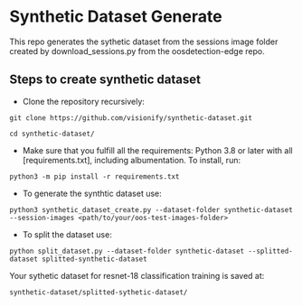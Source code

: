 # Synthetic Dataset Generate

This repo generates the sythetic dataset from the sessions image folder created by download_sessions.py from the oosdetection-edge repo.

## Steps to create synthetic dataset

* Clone the repository recursively:

`git clone https://github.com/visionify/synthetic-dataset.git`

`cd synthetic-dataset/`

* Make sure that you fulfill all the requirements: Python 3.8 or later with all [requirements.txt], including albumentation. 
To install, run:

`python3 -m pip install -r requirements.txt`

* To generate the synthtic dataset use:

`python3 synthetic_dataset_create.py --dataset-folder synthetic-dataset --session-images <path/to/your/oos-test-images-folder>`

* To split the dataset use:

`python split_dataset.py --dataset-folder synthetic-dataset --splitted-dataset splitted-synthetic-dataset`

Your sythetic dataset for resnet-18 classification training is saved at:

`synthetic-dataset/splitted-sythetic-dataset/`